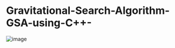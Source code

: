 # Gravitational-Search-Algorithm-GSA-using-C++-


![image](https://user-images.githubusercontent.com/83949402/117644210-8c744c80-b189-11eb-886a-0a4fa1f806c3.png)
